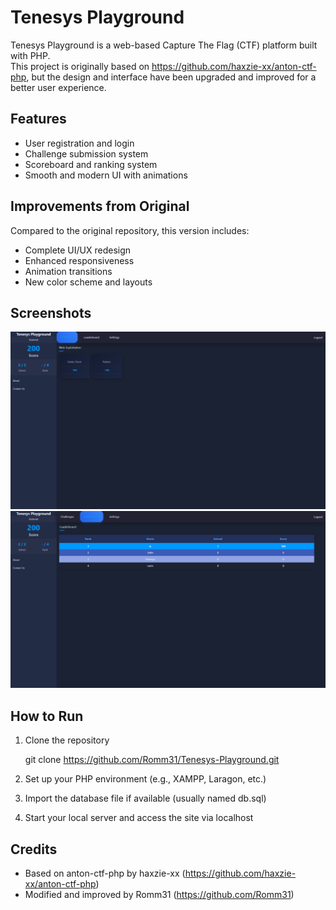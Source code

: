 # Tenesys Playground

Tenesys Playground is a web-based Capture The Flag (CTF) platform built with PHP.  
This project is originally based on https://github.com/haxzie-xx/anton-ctf-php, but the design and interface have been upgraded and improved for a better user experience.

## Features

- User registration and login
- Challenge submission system
- Scoreboard and ranking system
- Smooth and modern UI with animations

## Improvements from Original

Compared to the original repository, this version includes:

- Complete UI/UX redesign
- Enhanced responsiveness
- Animation transitions
- New color scheme and layouts

## Screenshots
![Get Started](images/Screenshot1.png)
![Get Started](images/Screenshot2.png)

## How to Run

1. Clone the repository

   git clone https://github.com/Romm31/Tenesys-Playground.git

2. Set up your PHP environment (e.g., XAMPP, Laragon, etc.)

3. Import the database file if available (usually named db.sql)

4. Start your local server and access the site via localhost

## Credits

- Based on anton-ctf-php by haxzie-xx (https://github.com/haxzie-xx/anton-ctf-php)
- Modified and improved by Romm31 (https://github.com/Romm31)
